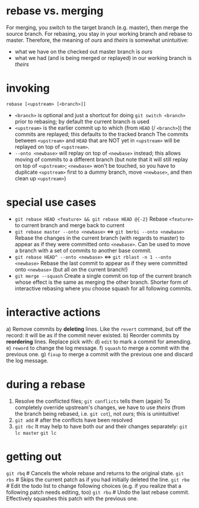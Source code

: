 # rebase vs. merging

For merging, you switch to the target branch (e.g. master), then merge the source branch.
For rebasing, you stay in your working branch and rebase to master.
Therefore, the meaning of _ours_ and _theirs_ is somewhat unintuitive:
* what we have on the checked out master branch is _ours_
* what we had (and is being merged or replayed) in our working branch is _theirs_

# invoking
`rebase [<upstream> [<branch>]]`
* `<branch>` is optional and just a shortcut for doing `git switch <branch>`
  prior to rebasing; by default the current branch is used
* `<upstream>` is the earlier commit up to which (from `HEAD` (/ `<branch>`))
  the commits are replayed; this defaults to the tracked branch
The commits between `<upstream>` and `HEAD` that are NOT yet in `<upstream>`
will be replayed on top of `<upstream>`.
* `--onto <newbase>` will replay on top of `<newbase>` instead; this allows
  moving of commits to a different branch (but note that it will still replay
  on top of `<upstream>`; `<newbase>` won't be touched, so you have to
  duplicate `<upstream>` first to a dummy branch, move `<newbase>`, and then
  clean up `<upstream>`)

# special use cases
* `git rebase HEAD <feature> && git rebase HEAD @{-2}`
  Rebase `<feature>` to current branch and merge back to current
* `git rebase master --onto <newbase>` <=> `git bmrbi --onto <newbase>`
  Rebase the changes in the current branch (with regards to master) to appear
  as if they were committed onto `<newbase>`. Can be used to move a branch with
  a set of commits to another base commit.
* `git rebase HEAD^ --onto <newbase>` <=> `git rblast -n 1 --onto <newbase>`
  Rebase the last commit to appear as if they were committed onto `<newbase>`
  (but all on the current branch!)
* `git merge --squash`
  Create a single commit on top of the current branch whose effect is the same
  as merging the other branch. Shorter form of interactive rebasing where you
  choose squash for all following commits.

# interactive actions

a) Remove commits by **deleting** lines. Like the `revert` command, but off the
   record: it will be as if the commit never existed.
b) Reorder commits by **reordering** lines.
Replace pick with:
d) `edit` to mark a commit for amending.
e) `reword` to change the log message.
f) `squash` to merge a commit with the previous one.
g) `fixup` to merge a commit with the previous one and discard the log message.

# during a rebase

1. Resolve the conflicted files; `git conflicts` tells them (again)
   To completely override upstream's changes, we have to use _theirs_ (from the
   branch being rebased, i.e. `git cot`), not _ours_; this is unintuitive!
2. `git add` # after the conflicts have been resolved
3. `git rbc`
It may help to have both our and their changes separately:
`git lc master`
`git lc`

# getting out

`git rbq` # Cancels the whole rebase and returns to the original state.
`git rbs` # Skips the current patch as if you had initially deleted the line.
`git rbe` # Edit the todo list to change following choices (e.g. if you realize that a following patch needs editing, too)
`git rbu` # Undo the last rebase commit. Effectively squashes this patch with the previous one.
